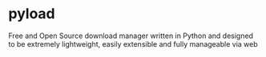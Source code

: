 # pyload
Free and Open Source download manager written in Python and designed to be extremely lightweight, easily extensible and fully manageable via web
